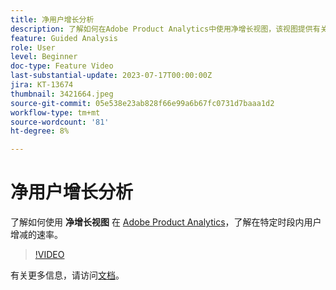 ```yaml
---
title: 净用户增长分析
description: 了解如何在Adobe Product Analytics中使用净增长视图，该视图提供有关特定时段内用户增减速率的洞察。
feature: Guided Analysis
role: User
level: Beginner
doc-type: Feature Video
last-substantial-update: 2023-07-17T00:00:00Z
jira: KT-13674
thumbnail: 3421664.jpeg
source-git-commit: 05e538e23ab828f66e99a6b67fc0731d7baaa1d2
workflow-type: tm+mt
source-wordcount: '81'
ht-degree: 8%

---
```



# 净用户增长分析

了解如何使用 **净增长视图** 在 [Adobe Product Analytics](../../adobe-product-analytics/adobe-product-analytics-overview.md)，了解在特定时段内用户增减的速率。

>[!VIDEO](https://video.tv.adobe.com/v/3421664/?learn=on)

有关更多信息，请访问[文档](https://experienceleague.adobe.com/docs/analytics-platform/using/guided-analysis/user-growth/net-growth.html)。
